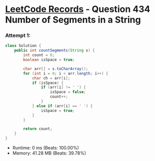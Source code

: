 # [LeetCode Records](../../README.md) - Question 434 Number of Segments in a String

### Attempt 1: 
```java
class Solution {
    public int countSegments(String s) {
        int count = 0;
        boolean isSpace = true;

        char arr[] = s.toCharArray();
        for (int i = 0; i < arr.length; i++) {
            char ch = arr[i];
            if (isSpace) {
                if (arr[i] != ' ') {
                    isSpace = false;
                    count++;
                }
            } else if (arr[i] == ' ') {
                isSpace = true;
            }
        }

        return count;
    }
}
```
- Runtime: 0 ms (Beats: 100.00%)
- Memory: 41.28 MB (Beats: 39.78%)

<br>
